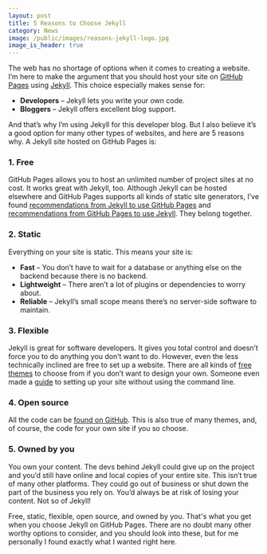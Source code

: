 ```yaml
---
layout: post
title: 5 Reasons to Choose Jekyll
category: News
image: /public/images/reasons-jekyll-logo.jpg
image_is_header: true
---
```


The web has no shortage of options when it comes to creating a website. I’m here to make the argument that you should host your site on [GitHub Pages](https://pages.github.com/) using [Jekyll](https://jekyllrb.com/). This choice especially makes sense for:

* **Developers** – Jekyll lets you write your own code.
* **Bloggers** – Jekyll offers excellent blog support.

And that’s why I’m using Jekyll for this developer blog. But I also believe it’s a good option for many other types of websites, and here are 5 reasons why.<!--more--> A Jekyll site hosted on GitHub Pages is:

### 1. Free

GitHub Pages allows you to host an unlimited number of project sites at no cost. It works great with Jekyll, too. Although Jekyll can be hosted elsewhere and GitHub Pages supports all kinds of static site generators, I’ve found [recommendations from Jekyll to use GitHub Pages](https://jekyllrb.com/docs/github-pages/) and [recommendations from GitHub Pages to use Jekyll](https://help.github.com/articles/about-github-pages-and-jekyll/). They belong together.

### 2. Static

Everything on your site is static. This means your site is:

* **Fast** – You don’t have to wait for a database or anything else on the backend because there is no backend.
* **Lightweight** – There aren’t a lot of plugins or dependencies to worry about.
* **Reliable** – Jekyll’s small scope means there’s no server-side software to maintain.

### 3. Flexible

Jekyll is great for software developers. It gives you total control and doesn’t force you to do anything you don’t want to do. However, even the less technically inclined are free to set up a website. There are all kinds of [free themes](http://jekyllthemes.org/) to choose from if you don’t want to design your own. Someone even made a [guide](https://github.com/barryclark/jekyll-now) to setting up your site without using the command line.

### 4. Open source

All the code can be [found on GitHub](https://github.com/jekyll/jekyll). This is also true of many themes, and, of course, the code for your own site if you so choose.

### 5. Owned by you

You own your content. The devs behind Jekyll could give up on the project and you’d still have online and local copies of your entire site. This isn’t true of many other platforms. They could go out of business or shut down the part of the business you rely on. You’d always be at risk of losing your content. Not so of Jekyll!

Free, static, flexible, open source, and owned by you. That's what you get when you choose Jekyll on GitHub Pages. There are no doubt many other worthy options to consider, and you should look into these, but for me personally I found exactly what I wanted right here.
